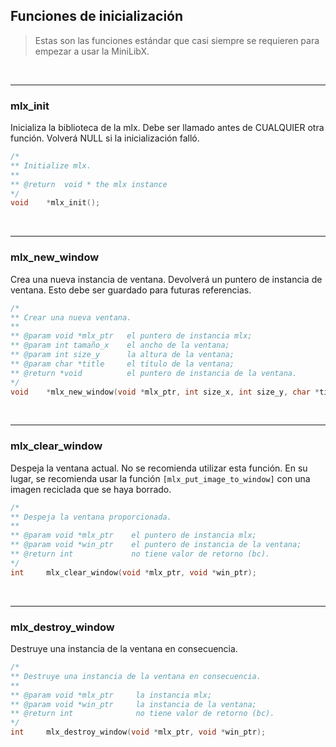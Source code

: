 Funciones de inicialización
---------------------------

> Estas son las funciones estándar que casi siempre se requieren para empezar a usar la MiniLibX.

<br>

___
### mlx_init

Inicializa la biblioteca de la mlx. Debe ser llamado antes de CUALQUIER otra función. Volverá NULL si la inicialización falló.

```c
/*
** Initialize mlx.
**
** @return  void * the mlx instance
*/
void    *mlx_init();
```
<br>

___
### mlx_new_window

Crea una nueva instancia de ventana. Devolverá un puntero de instancia de ventana. Esto debe ser guardado para futuras referencias.

```c
/*
** Crear una nueva ventana.
**
** @param void *mlx_ptr   el puntero de instancia mlx;
** @param int tamaño_x    el ancho de la ventana;
** @param int size_y      la altura de la ventana;
** @param char *title     el título de la ventana;
** @return *void          el puntero de instancia de la ventana.
*/
void    *mlx_new_window(void *mlx_ptr, int size_x, int size_y, char *title);
```
<br>

___
### mlx_clear_window

Despeja la ventana actual. No se recomienda utilizar esta función. En su lugar, se recomienda usar la función `[mlx_put_image_to_window]` con una imagen reciclada que se haya borrado.

```c
/*
** Despeja la ventana proporcionada.
**
** @param void *mlx_ptr    el puntero de instancia mlx;
** @param void *win_ptr    el puntero de instancia de la ventana;
** @return int             no tiene valor de retorno (bc).
*/
int     mlx_clear_window(void *mlx_ptr, void *win_ptr);
```
<br>

___
### mlx_destroy_window

Destruye una instancia de la ventana en consecuencia.

```c
/*
** Destruye una instancia de la ventana en consecuencia.
**
** @param void *mlx_ptr     la instancia mlx;
** @param void *win_ptr     la instancia de la ventana;
** @return int              no tiene valor de retorno (bc).
*/
int     mlx_destroy_window(void *mlx_ptr, void *win_ptr);
```